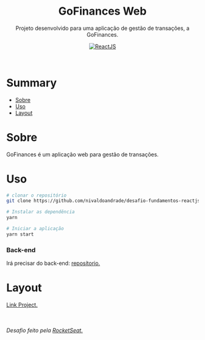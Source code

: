 <header>
  <h1 align="center">
    GoFinances Web
  </h1>
  <p align="center">Projeto desenvolvido para uma aplicação de gestão de transações, a GoFinances.</p>
  <p align="center">
    <a href="https://reactjs.org/" rel="nofollow">
        <img src="https://camo.githubusercontent.com/2fa18e428de4a1b7917b25f79b23633301dc152b/68747470733a2f2f696d672e736869656c64732e696f2f7374617469632f76313f6c6162656c3d5265616374266d6573736167653d4a5326636f6c6f723d626c75653f7374796c653d706c6173746963266c6f676f3d5265616374" alt="ReactJS" data-canonical-src="https://img.shields.io/static/v1?label=React&amp;message=JS&amp;color=blue?style=plastic&amp;logo=React" style="max-width:100%;">
    </a>
  </p>
  <p align="center">
    <img src="" />
  </p>
  </header>

 <main>
  <h1>Summary</h1>
  <ul>
    <li><a href="#About">Sobre</a></li>
    <li><a href="#Usage">Uso</a></li>
    <li><a href="#Layout">Layout</a></li>
  </ul>

  <h1>Sobre</h1>
  <p>GoFinances é um aplicação web para gestão de transações.</p>

  <h1>Uso</h1>

  ``` bash
  # clonar o repositório
  git clone https://github.com/nivaldoandrade/desafio-fundamentos-reactjs

  # Instalar as dependência
  yarn

  # Iniciar a aplicação
  yarn start

  ```
  <h3>Back-end</h3>
  <p>Irá precisar do back-end: <a href="https://github.com/nivaldoandrade/desafio-database-upload" target="_blank">reposítorio.</a></p>

  <h1>Layout</h1>
    <p>
      <a href="https://www.figma.com/file/EgOhyj1Inz14dhWGVhRlhr/GoFinances">Link Project.</a>
    </p>

  <p style="margin-top: 50px">
    <h6>Desafio feito pela <a href="https://rocketseat.com.br/" target="_blank">RocketSeat.</a></h6>
  </p>
 </main>


